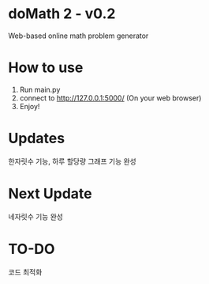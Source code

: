 # doMath 2 - v0.2
Web-based online math problem generator <br>

# How to use
1. Run main.py
2. connect to http://127.0.0.1:5000/ (On your web browser)
3. Enjoy!

# Updates
한자릿수 기능, 하루 할당량 그래프 기능 완성

# Next Update
네자릿수 기능 완성

# TO-DO
코드 최적화
